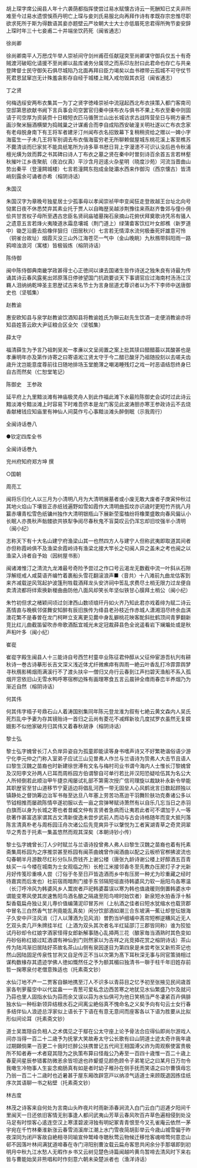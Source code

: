 <!-- { "loadSidebar": true } -->
胡上琛字席公闽县人年十六袭荫都指挥使尝过易水赋懐古诗云一死酬知已丈夫非所难至今过易水遗恨悞燕丹明亡上琛与妾刘氏易服北向再拜作诗有孝既存宗忠惟尽职欲求死所于斯为得数语其妾亦题壁云严妆朝大士大士亦低眉死忠君得所殉节妾安辞上琛时年三十七妾甫二十并端坐饮药死（闽省通志）

徐尚卿

徐尚卿南平人万厯戊午举人崇祯间守剑州甫莅任献冦突至尚卿谋守御兵仅五十有奇贼渡河破昭化请援不至尚卿以盐库诸务分属领之而系印左肘曰此君命也存亡与共亲登陴督士民守御矢石俱尽城陷乃北面再拜曰臣力竭矣以血书襟带云孤城不可守仗节死君恩鼠窜岂无计殊羞衾影存自经于城楼上贼入戒勿毁其衣冠（闽省通志）

丁之贤

何梅选绥安两布衣集其一为丁之贤字徳峰崇祯中流冦起西北布衣挟策入都门客南司空邸第思欲献书阙下言兵事会司空罢官归秦中挟布衣与俱书不果上布衣至秦中则固请于司空厚为资装赍十日粮短衣匹马循贺兰山出长城访求古战阵营垒日与朔方豪杰画沙聚米酾酒横槊为捣贼巢之计谋甫合而李自成陷西安破潼关明社遂以亡布衣念家有老母脱身南下有王将军者建牙汀州闻布衣名招致幕下复稍稍资给之赠以一婢小字海蛮生一子未几王将军别调去布衣偕海蛮穷老无所聊赖僦屋城东桃花溪上客至樵苏不爨清谈而巳家贫不能具纸笔所为诗多草书厯日背上字漫漶不可识认没后邑令秋浦檀光熿为敛而葬之书其碑曰诗人丁布衣之墓之贤在秦中时曽刻诗百余首五言若林壑秋摧叶江乡夜聚航（夜泊仪真）平沙含月迥逺火杂星明（晓度沙苑）河流当晋曲山势出秦平（登潼闗城楼）七言若潼闗东抱成金陡灞水西来作御沟（西京懐古）皆清峭刻露余可诵者亦希（榕阴诗话）

朱国汉

朱国汉字为章晚号独星居士少孤事母以孝闻崇祯甲申变闻狂走登故越王台址北向号恸累日夜不休悉焚弃其素业托于贾人以自晦歴吴越涉荆豫往来燕赵齐鲁郊与僮仆佣侩共甘苦权子母所至遇古忠臣名贤祠庙墟墓掬石泉摘山花俯伏拜奠歌诗凭吊有骚人之遗意五言若烽火夷陵道氷霜息壤城（荆门道上）绿蒲畬客饮红叶女郎樵（新罗道中）锄芝沿鹿去拾橡伴狙归（田居秋兴）七言若无情漳水流何极垂死奸雄意可怜（铜雀台故址）烟霞灭没三山外江海苍茫一气中（金山晚眺）九秋鴈带斜阳雨一路鸦啼浊浪河（寓楼）皆极锻炼（榕阴诗话）

陈侍御

闽中陈侍御典南畿学政甚得士心正徳间以谏去国诸生皆作诗送之独朱良有诗最为传诵其诗云春风露冕出郊原落日停骖望国门抗疏要谈天下事谪官应过海南村汤汤江汉羇人泪纳纳乾坤圣主恩歴试古来名节士为言身屈道尤尊识者以为不下李师中送唐御史也（坚瓠集）

赵教谕

惠安欧知县与泉学赵教谕饮酒知县将教谕姓氏为聨云赵先生饮酒一走便消教谕亦将知县姓答云欧大尹征粮合区全欠（坚瓠集）

薛太守

福清薛生为予言乃祖刺吴淞一孝亷以文呈阅置之案上批其牍曰醋醋葢以其酸甚也是孝亷明年亦及第作诗寄之曰寄语淞江贤太守于今二醋已酸牙乃祖随投刻以去嗟夫齿歳升沈岂能意度尊前往日随地排场玉堂脆薄之嘲渴睡残灯之戏一时恶语结怨终身巳自古而然矣（仁恕堂笔记）

陈御史　王参政

延平府上九里黯淡滩有神庙极灵舟人到此作福此滩下水最险陈御史会试时过此诗云黯淡滩兮黯淡滩上时容易下时难吾侪本是龙门客见此波涛胆亦寒王参政诗云不去烧香献楮钱应知庙里有神仙人间莫作亏心事黯淡滩头醉倒眠（示我周行）

全闽诗话巻八


●钦定四库全书

全闽诗话巻九

兖州府知府郑方坤 撰

○国朝

周亮工

闽将乐归化人以三月为小清明八月为大清明展墓者或小废无敢大废者子庚寅仲秋过其地火焰山下壤皆正赤纸钱遍野如雪如霞作大清明曲孤坟亦识歳时更短竹齐挑八月籯赤壤青松雪色纸镛州独作大清明银瓶山下展新茔蛮榼纷将橡栗盛敢向春风偏认小长眠人亦畏秋声骷髅欲共铁犁争阅尽春秋鬼不盲莫叹云仍浑忘却旧坟强半小清明（闽小纪）

志称天下有十大名山建宁府渔梁山其一也然四方人与建宁人但称武夷即取道其间者亦但称霞岭俱不及渔梁余霞岭诗有渔梁北接大竿长之句闽人异之盖未之考也闽之以渔梁入诗者自予始（因树屋书影）

闽诸滩惟汀之清流九龙滩最号奇险予尝过之作口号云渴龙无数截中流一叶斜从石隙浮解缆戒人咸莫语齐编竹着裹船头雪花翻滚浪声■〈音共〉十八滩前九曲龙估客到来齐减载逆风驾起护波篷刑牲载酒拜龙头安济祠中筶乱求费尽土梢无限力过龙便自卖清流都将绊索换新椶曲曲防他八面风却笑长年坚似铁甘心膜拜土梢公（闽小纪）

朱竹初但求之楮颖间顷过剑津西山数顷琅玕丹如火齐乃知此君亦戏着绯为赋二诗云髙情直与晚枫邻傞舞安知醉有辰旧族传为绛县老孙枝近作赤城人潇湘泪尽终余血淇澳花繁不是春曽在龙门柯畔立支离更见爨中身乱擗桃花映客酡斜批鹤顶间青萝翻新竞比红儿曲截笛留吹赤帝歌酒酝宜城光未定冠裁薛县色全讹遥看岩下斓斒处或是秋声桕叶多（闽小纪）

崔嵸

崔嵸字殿生闽县人十三能诗自号西竺村童卒业陈征君仲醇从父征仲宦游吾杭刋有耕秋诗一巻古诗摹形长吉文深义浅近体尤纤微癄瘁有舆雨一絶云叶香乱打冷霏霏舆梦寻秋鴈影稀烟雨满溪行不了渡头扶伞一僧归又舟行云春到江声扫碧天渔船不系入孤烟开窓依旧山无雪水鸭呼寒宿栁边殊有画理寒食五言云晨钟全瘖雨春峦半养烟乃为渐近自然（榕阴诗话）

何其伟

何其伟字梧子号鼎石山人着涛国别集同年陈元登龙淮为叙有七絶云黄文森内人吴氏死烈乱中予妻为存其镜贻诗一首归之云尚有菱花不减辉新妆几度拭罗衣虽然无复嫦娥影不似他家破月归其伟又着春秋胡诤（榕阴诗话）

黎士弘

黎士弘字媿曾长汀人负岸异姿自为孤童即能读等身书嗜声诗又不好繁艳谐俗语少游宁化李元仲之门称入室弟子应试三山见曽弗人作兰与兰语诗为贽弗人大击节且语人曰黎生汉魏之苗裔也时新建徐世溥有文名与梅村司业书谓今海内人士惟长汀黎媿曾及汉阳李文孙两人已耳而周栎园方伯谓黎自可单行若比并汉阳恐疑哙伍其为名公大人所倾倒若此顺治甲午捷京闱屡试礼部不第需次授广信司理旋以裁缺补永新令举能其职歴官至甘山道移节宁夏适边将倡乱河西一带无固垒人心风鹤讹言日数起顾独以镇静处之督饷筹边治军书毎至达旦八年塞上劳苦功髙迨干羽舞阶肤功克奏诸公多以节钺相推而屡疏陈情卒遂初服以去一亩之宫弹琴赋诗萧然有以自乐几忘当日之赤羽白旗而以身为长城之寄也者昔臧文仲有言贤者急病而让夷若此者可不谓加于人一等欤著作甚富选家谓其古文清新俊逸未尝步武前人而动与古会诗格随年而变大抵刋落陈言清真朴老与周栎园汪舟次诸公后先竞爽异于以鞶悦为工者寅湖青草之奇灵洞翠华之秀吾于托素一集盖悠然而观其深矣（本朝诗钞小传）

黎士弘字媿曾长汀人少时赋兰与兰语诗投曾弗人弗人曰黎生汉魏之苗裔也着有托素斋集周栎园为之序推崇甚至栎园有闽茶曲媿曾作闽酒曲以配之云板桥官栁拂波流也勾春朝半月游数尽红衫分队队赍钱齐上谢公楼（唐张九龄诗谢公楼上好醇酒五百青蚨买一斗今楼在城南为士女观临之所）长枪江米接邻香冬至先教办压房灯子才光新月好传笺珍重唤人尝（汀俗于冬至日戸皆造酒而乡中有压房一种尤为珍重藏之经时待嘉宾而后发也）社前宿雨暗荆门接手东邻隔短垣直待韩婆风力软一巵阳鸟各寒温（长汀呼冷风为韩婆风乡人鬻炭者戸祀韩婆葢误以寒为韩也值歳暖则倒置韩婆水中谓能变寒风使其炭速售阳鸟酒名酿之隔歳至阳鸟啼时始饮者）新泉短水拍香浮十斛梨香载扁舟独让吴儿専价值编蒲泥印冒苏州（上杭酒之佳者曰短水犹缩水也载货郡中冒名三白然香气甘冽竟能乱真矣）闲分饮部酒如潮三合东坡满一蕉让却登坛银海子久安中戸注风消（汀人以薄酒为见风消）曽酌当垆细埔中髙帘短栁逆糟风近无人乞双头卖几戸朱牌挂半红（上酒为双头其次者名半红延邵汀三郡皆同称）谁为狡狯试丹砂却令红娘字酒家怪得女郎新解事随心乱揷两三花（酿家毎当酒熟时其色变如丹砂俗称红娘过缸酒谓有神仙到门则然家以为吉祥之兆竞揷花赏之榕阴诗话）茶山传为陆鸿渐旧居陆好茶故名茶山山侧有泉因遂目为第四泉是未尝考张又新煎茶记也然山因陆固足传泉性甘冽又自足传正不当以次第为髙下耳秋深无事与同官策骑相过谋构数椽存其遗迹学佛人徳如慨然任之予为额其楣曰独清书一聨于柱千年旧姓存前哲一掬寒泉付老僧意殊适也（托素斋文钞）

水仙汀地不产一二贾客自贑地携至汀人不识多以青蒜目之忆予初至张掖见民间歳首家各刳萝菔空中以代盆盎一一青葱可爱私念边西苦寒之地犹见水仙繁盛乃尔及就问乃蒜也里人固指水仙为蒜而余又误以蒜为水仙俱可为他日笑柄当严冬凄紧百卉俱腓独水仙一种标新领异结根水石之间离尘絶俗真不愧命名之义矣予向有句云士女行春多结伴仙人浪迹总浮家似上语长于下语在有意无意间而座客各以下语为胜要从比拟形似间论耳（托素斋文钞）

道士吴嵩隠自负相人之术偶见之于鄢在公太守座上论予骨法合应得仙即尚尔游戏人间亦当得一百二十二歳予为抚掌大笑故寿太守公长歌有曰山阴道士迹太奇许我年歳过期頥倘果一百更二十我时烂醉公扶携曽记五代间王相国溥父祚为周观察使富贵极所不知者寿一术者窥其隠为之执策布算曰怪哉公乃寿至一百四十歳惟一百二十歳上春夏间星辰参错畧防微恙余皆坦途也祚颦蹙见颜色顾令子弟笔记之曰某月日万勿令我噉生冷物事人生妄念痴肠真有如是者时幼子稚孙在侧手抚而笑语之曰尔曹慎毋忘乃翁一百二十二歳时也近暑甚于屋东厢改辟窓戸以纳凉气适道士来顾既退因拣佳纸序次其语聊一书之粘壁（托素斋文钞）

林古度

林茂之诗客来自何处为言南山头昨夜片时雨新添春涧流入白门云白门迢逓夕阳间千里闽天一日还依旧客情无别事逢人都问武夷山芳草云春风吹百卉草色遍相侵到处没马足有时惊客心逺连空汉上寒漾碧波浔独有明妃冢青青恨至今又孔雀庵云依然一茅宇宛在千竹林秦淮新涨云春雪消溪岸江潮上水门雪夜简胡彭举云今歳山城雪偏于昨夜深同为闭戸客故自絶相寻同喻宣仲鹫峰寺聴秋莺云物候迁移怆客魂啼莺何意恋山邨不因落叶林间满犹道啼春在寺门浔阳别曹汝载云扁舟客思共闲余分手那堪即到初明月中秋九江水愁人无暇作乡书又云树见楚色诗篇闻越吟黄鸟暂啼去清风时下来右皆与曹能始吴非熊唱和时作刻意六朝未染楚派者也（渔洋诗话）


